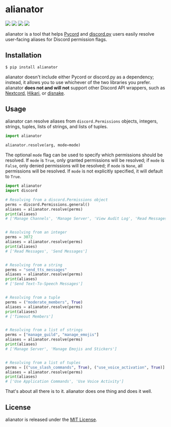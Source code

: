 # alianator

<a href="https://pypi.org/project/alianator/"><img src="https://img.shields.io/pypi/pyversions/alianator?logo=python&logoColor=white&style=for-the-badge"></a>
<a href="https://pypi.org/project/alianator/"><img src="https://img.shields.io/pypi/v/alianator?color=green&logo=pypi&logoColor=white&style=for-the-badge"></a>
<a href="https://github.com/celsiusnarhwal/alianator/releases"><img src="https://img.shields.io/github/v/release/celsiusnarhwal/alianator?color=orange&label=latest%20release&logo=github&sort=semver&style=for-the-badge"></a>
<a href="https://github.com/celsiusnarhwal/alianator/blob/master/LICENSE.md"><img src="https://img.shields.io/pypi/l/alianator?color=03cb98&style=for-the-badge"></a>

alianator is a tool that helps [Pycord](https://github.com/Pycord-Development/pycord) and
[discord.py](https://github.com/Rapptz/discord.py) users easily resolve user-facing aliases for Discord permission
flags.

## Installation

```bash
$ pip install alianator
```

alianator doesn't include either Pycord or discord.py as a dependency; instead, it allows you to use whichever of the 
two libraries you prefer. alianator **does not and will not** support other Discord API wrappers, such as
[Nextcord](https://github.com/nextcord/nextcord), [Hikari](https://github.com/hikari-py/hikari), or
[disnake](https://github.com/DisnakeDev/disnake).

## Usage

alianator can resolve aliases from `discord.Permissions` objects, integers, strings, tuples, lists of strings, and lists
of tuples.

```python
import alianator

alianator.resolve(arg, mode=mode)
```

The optional `mode` flag can be used to specify which permissions should be resolved. If `mode` is `True`, only granted
permissions will be resolved; if `mode` is `False`, only denied permissions will be resolved; if `mode` is `None`, all
permissions will be resolved. If `mode` is not explicitly specified, it will default to `True`.

```python
import alianator
import discord

# Resolving from a discord.Permissions object
perms = discord.Permissions.general()
aliases = alianator.resolve(perms)
print(aliases)
# ['Manage Channels', 'Manage Server', 'View Audit Log', 'Read Messages', 'View Guild Insights', 'Manage Roles', 'Manage Webhooks', 'Manage Emojis and Stickers']


# Resolving from an integer
perms = 3072
aliases = alianator.resolve(perms)
print(aliases)
# ['Read Messages', 'Send Messages']


# Resolving from a string
perms = "send_tts_messages"
aliases = alianator.resolve(perms)
print(aliases)
# ['Send Text-To-Speech Messages']


# Resolving from a tuple
perms = ("moderate_members", True)
aliases = alianator.resolve(perms)
print(aliases)
# ['Timeout Members']


# Resolving from a list of strings
perms = ["manage_guild", "manage_emojis"]
aliases = alianator.resolve(perms)
print(aliases)
# ['Manage Server', 'Manage Emojis and Stickers']


# Resolving from a list of tuples
perms = [("use_slash_commands", True), ("use_voice_activation", True)]
aliases = alianator.resolve(perms)
print(aliases)
# ['Use Application Commands', 'Use Voice Activity']
```

That's about all there is to it. alianator does one thing and does it well.

## License

alianator is released under the [MIT License](https://github.com/celsiusnarhwal/alianator/blob/master/LICENSE.md).
